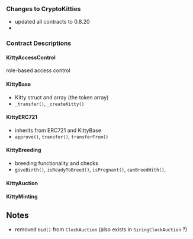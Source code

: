 

### Changes to CryptoKitties

- updated all contracts to 0.8.20
- 


### Contract Descriptions

#### KittyAccessControl

role-based access control

#### KittyBase

- Kitty struct and array (the token array)
- `_transfer()`, `_createKitty()`

#### KittyERC721

- inherits from ERC721 and KittyBase
- `approve()`, `transfer()`, `transferFrom()`

#### KittyBreeding

- breeding functionality and checks
- `giveBirth()`, `isReadyToBreed()`, `isPregnant()`, `canBreedWith()`, 


#### KittyAuction


#### KittyMinting


## Notes

- removed `bid()` from `ClockAuction` (also exists in `SiringClockAuction` ?)